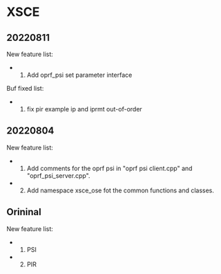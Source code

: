 # XSCE

## 20220811
New feature list:
- 1. Add oprf_psi set parameter interface

Buf fixed list:
- 1. fix pir example ip and iprmt out-of-order

## 20220804
New feature list:
- 1. Add comments for the oprf psi in "oprf psi client.cpp" and "oprf_psi_server.cpp".
- 2. Add namespace xsce_ose fot the common functions and classes.

## Orininal
New feature list:
- 1. PSI
- 2. PIR
